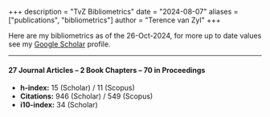 +++
description = "TvZ Bibliometrics"
date = "2024-08-07"
aliases = ["publications", "bibliometrics"]
author = "Terence van Zyl"
+++

Here are my bibliometrics as of the 26-Oct-2024, for more up to date values see my 
[Google Scholar](https://scholar.google.com/citations?user=9DLVr5oAAAAJ&hl=en) profile.

---

#### 27 Journal Articles – 2 Book Chapters – 70 in Proceedings

- **h-index:** 15 (Scholar) / 11 (Scopus) 
- **Citations:** 946 (Scholar) / 549 (Scopus) 
- **i10-index:** 34 (Scholar)